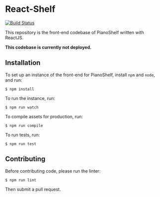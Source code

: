 # React-Shelf

[![Build Status](https://travis-ci.org/Pianoshelf/react-shelf.svg?branch=master)](https://travis-ci.org/Pianoshelf/react-shelf)

This repository is the front-end codebase of PianoShelf written with ReactJS.

**This codebase is currently not deployed.**

## Installation

To set up an instance of the front-end for PianoShelf, install `npm` and `node`, and run:

    $ npm install

To run the instance, run:

    $ npm run watch

To compile assets for production, run:

    $ npm run compile

To run tests, run:

    $ npm run test

## Contributing

Before contributing code, please run the linter:

    $ npm run lint

Then submit a pull request.
